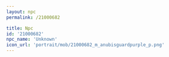 ```yaml
---
layout: npc
permalink: /21000682

title: Npc
id: '21000682'
npc_name: 'Unknown'
icon_url: 'portrait/mob/21000682_m_anubisguardpurple_p.png'
---
```

